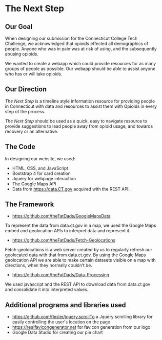 # The Next Step
## Our Goal
When designing our submission for the Connecticut College Tech Challenge, we acknowledged that opioids effected all demographics of people. Anyone who was in pain was at risk of using, and the subsequently abusing opioids.

We wanted to create a webapp which could provide resources for as many groups of people as possible. Our webapp should be able to assist anyone who has or will take opioids.

## Our Direction
_The Next Step_ is a timeline style information resource for providing people in Connecticut with data and resources to assist them with Opioids in every step of the process. 

_The Next Step_ should be used as a quick, easy to navigate resource to provide suggestions to lead people away from opioid usage, and towards recovery or an alternative.


## The Code
In designing our website, we used:
* HTML, CSS, and JavaScript
* Bootstrap 4 for card creation
* Jquery for webpage interaction
* The Google Maps API
* Data from https://data.CT.gov acquired with the REST API.

## The Framework
* https://github.com/theFatDads/GoogleMapsData

To represent the data from data.ct.gov in a map, we used the Google Maps embed and geolocation APIs to interpret data and represent it.

* https://github.com/theFatDads/Fetch-Geolocations

Fetch-geolocations is a web server created by us to regularly refresh our geolocated data with that from data.ct.gov. By using the Google Maps geolocation API we are able to make certain datasets visible on a map with directions, when they normally couldn't be.

* https://github.com/theFatDads/Data-Processing

We used javascript and the REST API to download data from data.ct.gov and consolidate it into interpreted values.

## Additional programs and libraries used
* https://github.com/flesler/jquery.scrollTo a Jquery scrolling library for easily controlling the user's location on the page
* https://realfavicongenerator.net for favicon generation from our logo
* Google Data Studio for creating our pie chart
